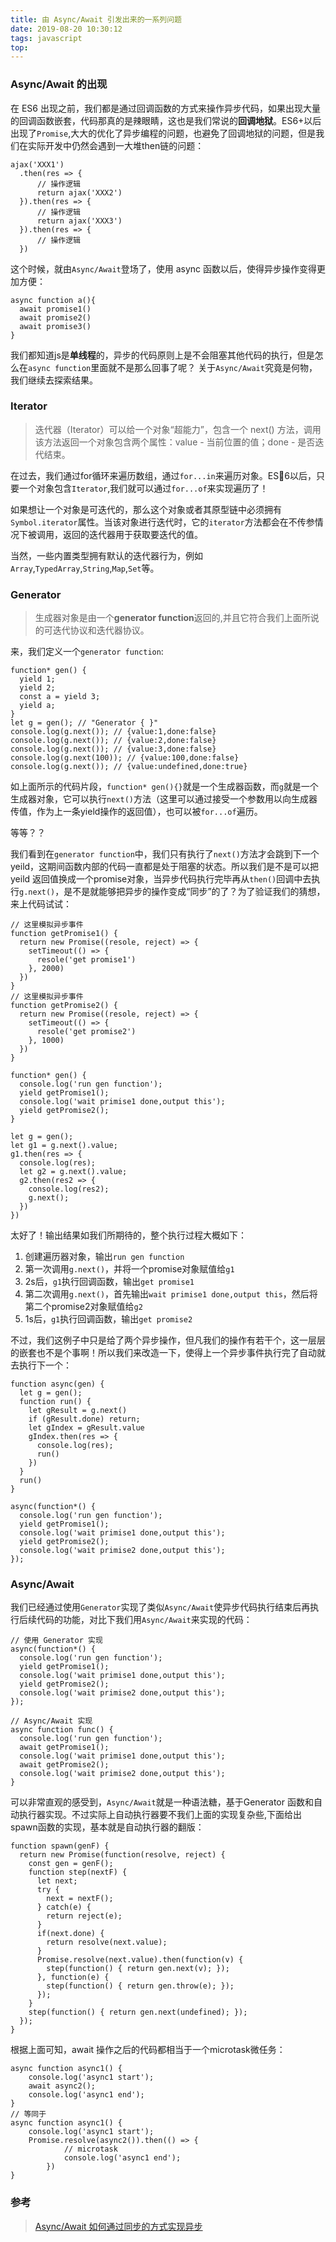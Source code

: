 ```yaml
---
title: 由 Async/Await 引发出来的一系列问题
date: 2019-08-20 10:30:12
tags: javascript
top:
---
```


### Async/Await 的出现
在 ES6 出现之前，我们都是通过回调函数的方式来操作异步代码，如果出现大量的回调函数嵌套，代码那真的是辣眼睛，这也是我们常说的**回调地狱**。ES6+以后出现了`Promise`,大大的优化了异步编程的问题，也避免了回调地狱的问题，但是我们在实际开发中仍然会遇到一大堆then链的问题：

```
ajax('XXX1')
  .then(res => {
      // 操作逻辑
      return ajax('XXX2')
  }).then(res => {
      // 操作逻辑
      return ajax('XXX3')
  }).then(res => {
      // 操作逻辑
  })
```

这个时候，就由`Async/Await`登场了，使用 async 函数以后，使得异步操作变得更加方便：

```
async function a(){
  await promise1()
  await promise2()
  await promise3()
}
```

我们都知道js是**单线程**的，异步的代码原则上是不会阻塞其他代码的执行，但是怎么在`async function`里面就不是那么回事了呢？ 关于`Async/Await`究竟是何物，我们继续去探索结果。

### Iterator
>迭代器（Iterator）可以给一个对象“超能力”，包含一个 next() 方法，调用该方法返回一个对象包含两个属性：value - 当前位置的值；done - 是否迭代结束。

在过去，我们通过for循环来遍历数组，通过`for...in`来遍历对象。ES6以后，只要一个对象包含`Iterator`,我们就可以通过`for...of`来实现遍历了！

如果想让一个对象是可迭代的，那么这个对象或者其原型链中必须拥有`Symbol.iterator`属性。当该对象进行迭代时，它的`iterator`方法都会在不传参情况下被调用，返回的迭代器用于获取要迭代的值。

当然，一些内置类型拥有默认的迭代器行为，例如 `Array`,`TypedArray`,`String`,`Map`,`Set`等。

### Generator
> 生成器对象是由一个**generator function**返回的,并且它符合我们上面所说的可迭代协议和迭代器协议。

来，我们定义一个`generator function`:

```
function* gen() { 
  yield 1;
  yield 2;
  const a = yield 3;
  yield a;
}
let g = gen(); // "Generator { }"
console.log(g.next()); // {value:1,done:false}
console.log(g.next()); // {value:2,done:false}
console.log(g.next()); // {value:3,done:false}
console.log(g.next(100)); // {value:100,done:false}
console.log(g.next()); // {value:undefined,done:true}
```

如上面所示的代码片段，`function* gen(){}`就是一个生成器函数，而`g`就是一个生成器对象，它可以执行`next()`方法（这里可以通过接受一个参数用以向生成器传值，作为上一条yield操作的返回值），也可以被`for...of`遍历。

等等？？

我们看到在`generator function`中，我们只有执行了`next()`方法才会跳到下一个yeild，这期间函数内部的代码一直都是处于阻塞的状态。所以我们是不是可以把 yeild 返回值换成一个promise对象，当异步代码执行完毕再从`then()`回调中去执行`g.next()`，是不是就能够把异步的操作变成“同步”的了？为了验证我们的猜想，来上代码试试：

```
// 这里模拟异步事件
function getPromise1() {
  return new Promise((resole, reject) => {
    setTimeout(() => {
      resole('get promise1')
    }, 2000)
  })
}
// 这里模拟异步事件
function getPromise2() {
  return new Promise((resole, reject) => {
    setTimeout(() => {
      resole('get promise2')
    }, 1000)
  })
}

function* gen() {
  console.log('run gen function');
  yield getPromise1();
  console.log('wait primise1 done,output this');
  yield getPromise2();
}

let g = gen();
let g1 = g.next().value;
g1.then(res => {
  console.log(res);
  let g2 = g.next().value;
  g2.then(res2 => {
    console.log(res2);
    g.next();
  })
})

```
太好了！输出结果如我们所期待的，整个执行过程大概如下：

1. 创建遍历器对象，输出`run gen function`
2. 第一次调用`g.next()`，并将一个promise对象赋值给`g1`
3. 2s后，`g1`执行回调函数，输出`get promise1`
4. 第二次调用`g.next()`，首先输出`wait primise1 done,output this`，然后将第二个promise2对象赋值给`g2`
5. 1s后，`g1`执行回调函数，输出`get promise2`

不过，我们这例子中只是给了两个异步操作，但凡我们的操作有若干个，这一层层的嵌套也不是个事啊！所以我们来改造一下，使得上一个异步事件执行完了自动就去执行下一个：

```
function async(gen) {
  let g = gen();
  function run() {
    let gResult = g.next()
    if (gResult.done) return;
    let gIndex = gResult.value
    gIndex.then(res => {
      console.log(res);
      run()
    })
  }
  run()
}

async(function*() {
  console.log('run gen function');
  yield getPromise1();
  console.log('wait primise1 done,output this');
  yield getPromise2();
  console.log('wait primise2 done,output this');
});
```

### Async/Await
我们已经通过使用`Generator`实现了类似`Async/Await`使异步代码执行结束后再执行后续代码的功能，对比下我们用`Async/Await`来实现的代码：

```
// 使用 Generator 实现
async(function*() {
  console.log('run gen function');
  yield getPromise1();
  console.log('wait primise1 done,output this');
  yield getPromise2();
  console.log('wait primise2 done,output this');
});

// Async/Await 实现
async function func() {
  console.log('run gen function');
  await getPromise1();
  console.log('wait primise1 done,output this');
  await getPromise2();
  console.log('wait primise2 done,output this');
}
```

可以非常直观的感受到，`Async/Await`就是一种语法糖，基于Generator 函数和自动执行器实现。不过实际上自动执行器要不我们上面的实现复杂些,下面给出spawn函数的实现，基本就是自动执行器的翻版：

```
function spawn(genF) {
  return new Promise(function(resolve, reject) {
    const gen = genF();
    function step(nextF) {
      let next;
      try {
        next = nextF();
      } catch(e) {
        return reject(e);
      }
      if(next.done) {
        return resolve(next.value);
      }
      Promise.resolve(next.value).then(function(v) {
        step(function() { return gen.next(v); });
      }, function(e) {
        step(function() { return gen.throw(e); });
      });
    }
    step(function() { return gen.next(undefined); });
  });
}
```

根据上面可知，await 操作之后的代码都相当于一个microtask微任务：

```
async function async1() {
	console.log('async1 start');
	await async2();
	console.log('async1 end');
}
// 等同于
async function async1() {
	console.log('async1 start');
	Promise.resolve(async2()).then(() => {
            // microtask
            console.log('async1 end');
        })
}
```


### 参考
> [Async/Await 如何通过同步的方式实现异步](https://muyiy.vip/question/async/9.html)
